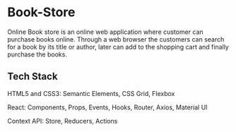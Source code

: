 # Book-Store
Online Book store is an online web application where customer can purchase books online. Through a web browser the customers can search for a book by its title or author, later can add to the shopping cart and finally purchase the books.

## Tech Stack
HTML5 and CSS3: Semantic Elements, CSS Grid, Flexbox

React: Components, Props, Events, Hooks, Router, Axios, Material UI

Context API: Store, Reducers, Actions
